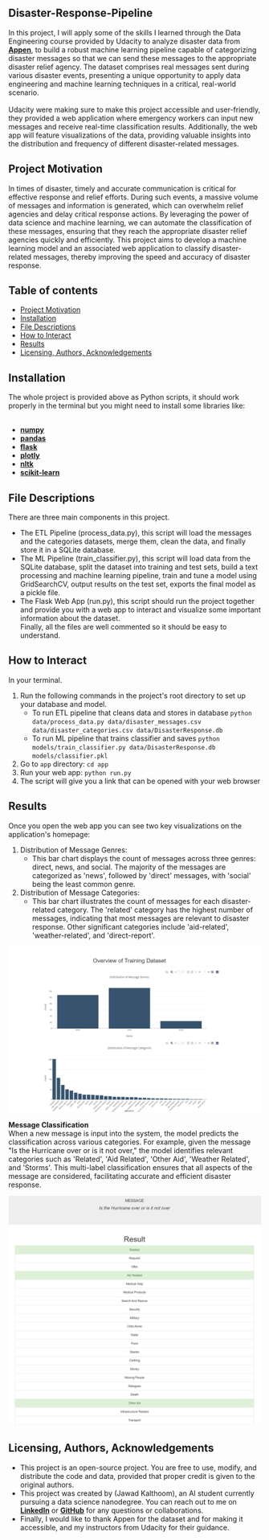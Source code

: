 ## Disaster-Response-Pipeline
In this project, I will apply some of the skills I learned through the Data Engineering course provided by Udacity to analyze disaster data from <a href="https://www.appen.com/"><strong>Appen</strong></a>, to build a robust machine learning pipeline capable of categorizing disaster messages so that we can send these messages to the appropriate disaster relief agency. The dataset comprises real messages sent during various disaster events, presenting a unique opportunity to apply data engineering and machine learning techniques in a critical, real-world scenario. <br> <br>
Udacity were making sure to make this project accessible and user-friendly, they provided a web application where emergency workers can input new messages and receive real-time classification results. Additionally, the web app will feature visualizations of the data, providing valuable insights into the distribution and frequency of different disaster-related messages.

## Project Motivation <a name="motivation"></a>
In times of disaster, timely and accurate communication is critical for effective response and relief efforts. During such events, a massive volume of messages and information is generated, which can overwhelm relief agencies and delay critical response actions. By leveraging the power of data science and machine learning, we can automate the classification of these messages, ensuring that they reach the appropriate disaster relief agencies quickly and efficiently. This project aims to develop a machine learning model and an associated web application to classify disaster-related messages, thereby improving the speed and accuracy of disaster response.

## Table of contents
- [Project Motivation](#motivation)
- [Installation](#installation)
- [File Descriptions](#files)
- [How to Interact](#interaction)
- [Results](#results)
- [Licensing, Authors, Acknowledgements](#licensing)

## Installation <a name="installation"></a>
The whole project is provided above as Python scripts, it should work properly in the terminal but you might need to install some libraries like: <br> <br>
  - <a href="https://numpy.org/install/"><strong>numpy</strong></a> <br>
  - <a href="https://pandas.pydata.org/pandas-docs/stable/getting_started/install.html"><strong>pandas</strong></a> <br>
  - <a href="https://flask.palletsprojects.com/en/3.0.x/installation/"><strong>flask</strong></a> <br>
  - <a href="https://pypi.org/project/plotly/"><strong>plotly</strong></a> <br>
  - <a href="https://pypi.org/project/nltk/"><strong>nltk</strong></a> <br>
  - <a href="https://pypi.org/project/scikit-learn/"><strong>scikit-learn</strong></a> <br>
  
## File Descriptions <a name="files"></a>
There are three main components in this project. <br>
- The ETL Pipeline (process_data.py), this script will load the messages and the categories datasets, merge them, clean the data, and finally store it in a SQLite database.
- The ML Pipeline (train_classifier.py), this script will load data from the SQLite database, split the dataset into training and test sets, build a text processing and machine learning pipeline, train and tune a model using GridSearchCV, output results on the test set, exports the final model as a pickle file.
- The Flask Web App (run.py), this script should run the project together and provide you with a web app to interact and visualize some important information about the dataset. <br>
Finally, all the files are well commented so it should be easy to understand. 

## How to Interact <a name="interaction"></a>
In your terminal. <br>
1. Run the following commands in the project's root directory to set up your database and model.
   - To run ETL pipeline that cleans data and stores in database
        `python data/process_data.py data/disaster_messages.csv data/disaster_categories.csv data/DisasterResponse.db`
   - To run ML pipeline that trains classifier and saves
        `python models/train_classifier.py data/DisasterResponse.db models/classifier.pkl`
2. Go to `app` directory: `cd app`
3. Run your web app: `python run.py`
4. The script will give you a link that can be opened with your web browser

## Results <a name="results"></a>
Once you open the web app you can see two key visualizations on the application's homepage:
1. Distribution of Message Genres:
   - This bar chart displays the count of messages across three genres: direct, news, and social. The majority of the messages are categorized as 'news', followed by 'direct' messages, with 'social' being the least common genre.
2. Distribution of Message Categories:
   - This bar chart illustrates the count of messages for each disaster-related category. The 'related' category has the highest number of messages, indicating that most messages are relevant to disaster response. Other significant categories include 'aid-related', 'weather-related', and 'direct-report'.

![](images/Distributions.png)

**Message Classification** <br>
When a new message is input into the system, the model predicts the classification across various categories. For example, given the message "Is the Hurricane over or is it not over," the model identifies relevant categories such as 'Related', 'Aid Related', 'Other Aid', 'Weather Related', and 'Storms'. This multi-label classification ensures that all aspects of the message are considered, facilitating accurate and efficient disaster response.

![](images/Results.png)

## Licensing, Authors, Acknowledgements <a name="licensing"></a>
- This project is an open-source project. You are free to use, modify, and distribute the code and data, provided that proper credit is given to the original authors. <br>
- This project was created by (Jawad Kalthoom), an AI student currently pursuing a data science nanodegree. You can reach out to me on <a href="https://www.linkedin.com/in/jawad-kalthoom/"><strong>LinkedIn</strong></a> or <a href="https://github.com/JKalthoom"><strong>GitHub</strong></a> for any questions or collaborations. <br>
- Finally, I would like to thank Appen for the dataset and for making it accessible, and my instructors from Udacity for their guidance.
